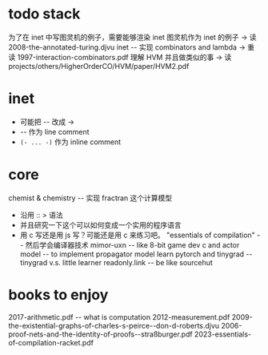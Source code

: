 # todo stack

为了在 inet 中写图灵机的例子，需要能够渲染 inet
图灵机作为 inet 的例子 -> 读 2008-the-annotated-turing.djvu
inet -- 实现 combinators and lambda -> 重读 1997-interaction-combinators.pdf
理解 HVM 并且做类似的事 -> 读 projects/others/HigherOrderCO/HVM/paper/HVM2.pdf

# inet

- 可能把 -- 改成 ->
- -- 作为 line comment
- `(- ... -)` 作为 inline comment

# core

chemist & chemistry -- 实现 fractran 这个计算模型
- 沿用 :: > 语法
- 并且研究一下这个可以如何变成一个实用的程序语言
- 用 c 写还是用 js 写？可能还是用 c 来练习吧。
"essentials of compilation" -- 然后学会编译器技术
mimor-uxn -- like 8-bit game dev
c and actor model -- to implement propagator model
learn pytorch and tinygrad -- tinygrad v.s. little learner
readonly.link -- be like sourcehut

# books to enjoy

2017-arithmetic.pdf -- what is computation
2012-measurement.pdf
2009-the-existential-graphs-of-charles-s-peirce--don-d-roberts.djvu
2006-proof-nets-and-the-identity-of-proofs--straßburger.pdf
2023-essentials-of-compilation-racket.pdf
